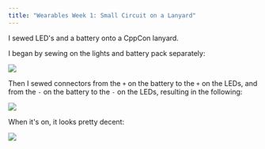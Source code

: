 ```yaml
---
title: "Wearables Week 1: Small Circuit on a Lanyard"
---
```

I sewed LED's and a battery onto a CppCon lanyard.

I began by sewing on the lights and battery pack separately:

<img src="{{ site.wearables_url }}/assets/img/wearables/p1-all-parts.jpg">

Then I sewed connectors from the `+` on the battery to the `+` on the LEDs, and
from the `-` on the battery to the `-` on the LEDs, resulting in the following:

<img src="{{ site.wearables_url }}/assets/img/wearables/p1-final-off.jpg">

When it's on, it looks pretty decent:

<img src="{{ site.wearables_url }}/assets/img/wearables/p1-final-on.jpg">
